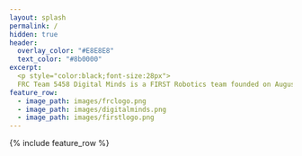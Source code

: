 ```yaml
---
layout: splash
permalink: /
hidden: true
header:
  overlay_color: "#E8E8E8"
  text_color: "#8b0000"
excerpt:
  <p style="color:black;font-size:28px">
  FRC Team 5458 Digital Minds is a FIRST Robotics team founded on August 26, 2014 when the Davis High School’s FIRST Robotics team, 1678 Citrus Circuits introduced their passion     for robotics to the Woodland High School and Pioneer High School students. Our goal is to provide students with hands-on experience in STEM and serve as a productive learning     environment that fosters collaborative skills in engineering and management. Visit our <a href="/posts-archive/" style = "color:red"> Posts page</a> and <a href="/calendar/"       style = "color:red"> Calendar </a>for team updates!  </p> 
feature_row:
  - image_path: images/frclogo.png
  - image_path: images/digitalminds.png
  - image_path: images/firstlogo.png
---
```


{% include feature_row %}






